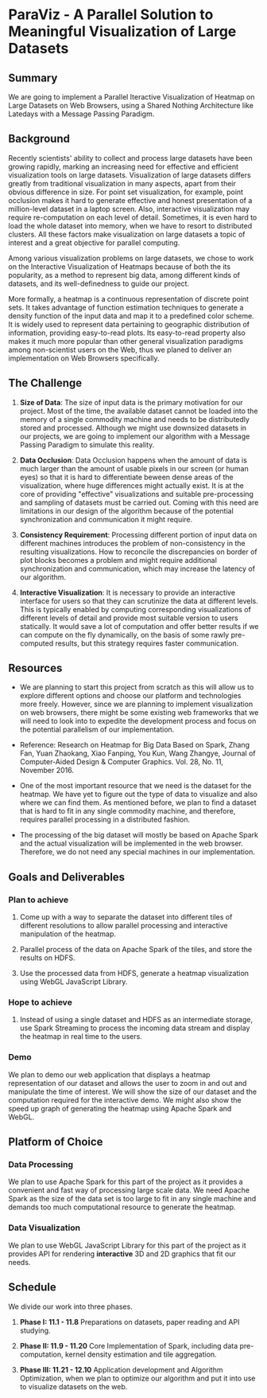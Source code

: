 # ParaViz - A Parallel Solution to Meaningful Visualization of Large Datasets

## Summary

We are going to implement a Parallel Iteractive Visualization of Heatmap on Large Datasets on Web Browsers, using a Shared Nothing Architecture like Latedays with a Message Passing Paradigm.

## Background

Recently scientists' ability to collect and process large datasets have been growing rapidly, marking an increasing need for effective and efficient visualization tools on large datasets. Visualization of large datasets differs greatly from traditional visualization in many aspects, apart from their obvious difference in size. For point set visualization, for example, point occlusion makes it hard to generate effective and honest presentation of a million-level dataset in a laptop screen. Also, interactive visualization may require re-computation on each level of detail. Sometimes, it is even hard to load the whole dataset into memory, when we have to resort to distributed clusters. All these factors make visualization on large datasets a topic of interest and a great objective for parallel computing.

Among various visualization problems on large datasets, we chose to work on the Interactive Visualization of Heatmaps because of both the its popularity, as a method to represent big data, among different kinds of datasets, and its well-definedness to guide our project.

More formally, a heatmap is a continuous representation of discrete point sets. It takes advantage of function estimation techniques to generate a density function of the input data and map it to a predefined color scheme. It is widely used to represent data pertaining to geographic distribution of information, providing easy-to-read plots. Its easy-to-read property also makes it much more popular than other general visualization paradigms among non-scientist users on the Web, thus we planed to deliver an implementation on Web Browsers specifically.

## The Challenge
1. **Size of Data**:
The size of input data is the primary motivation for our project. Most of the time, the available dataset cannot be loaded into the memory of a single commodity machine and needs to be distributedly stored and processed. Although we might use downsized datasets in our projects, we are going to implement our algorithm with a Message Passing Paradigm to simulate this reality.

1. **Data Occlusion**:
Data Occlusion happens when the amount of data is much larger than the amount of usable pixels in our screen (or human eyes) so that it is hard to differentiate beween dense areas of the visualization, where huge differences might actually exist. It is at the core of providing "effective" visualizations and suitable pre-processing and sampling of datasets must be carried out. Coming with this need are limitations in our design of the algorithm because of the potential synchronization and communication it might require.

1. **Consistency Requirement**:
Processing different portion of input data on different machines introduces the problem of non-consistency in the resulting visualizations. How to reconcile the discrepancies on border of plot blocks becomes a problem and might require additional synchronization and communication, which may increase the latency of our algorithm.

1. **Interactive Visualization**:
It is necessary to provide an interactive interface for users so that they can scrutinize the data at different levels. This is typically enabled by computing corresponding visualizations of different levels of detail and provide most suitable version to users statically. It would save a lot of computation and offer better results if we can compute on the fly dynamically, on the basis of some rawly pre-computed results, but this strategy requires faster communication.

## Resources

* We are planning to start this project from scratch as this will allow us to explore different options and choose our platform and technologies more freely. However, since we are planning to implement visualization on web browsers, there might be some existing web frameworks that we will need to look into to expedite the development process and focus on the potential parallelism of our implementation.

* Reference: Research on Heatmap for Big Data Based on Spark, Zhang Fan, Yuan Zhaokang, Xiao Fanping, You Kun, Wang Zhangye, Journal of Computer-Aided Design & Computer Graphics. Vol. 28, No. 11, November 2016.

* One of the most important resource that we need is the dataset for the heatmap. We have yet to figure out the type of data to visualize and also where we can find them. As mentioned before, we plan to find a dataset that is hard to fit in any single commodity machine, and therefore, requires parallel processing in a distributed fashion.

* The processing of the big dataset will mostly be based on Apache Spark and the actual visualization will be implemented in the web browser. Therefore, we do not need any special machines in our implementation.

## Goals and Deliverables

### Plan to achieve

1. Come up with a way to separate the dataset into different tiles of different resolutions to allow parallel processing and interactive manipulation of the heatmap.

1. Parallel process of the data on Apache Spark of the tiles, and store the results on HDFS.

1. Use the processed data from HDFS, generate a heatmap visualization using WebGL JavaScript Library.

### Hope to achieve

1. Instead of using a single dataset and HDFS as an intermediate storage, use Spark Streaming to process the incoming data stream and display the heatmap in real time to the users.

### Demo

We plan to demo our web application that displays a heatmap representation of our dataset and allows the user to zoom in and out and manipulate the time of interest. We will show the size of our dataset and the computation required for the interactive demo. We might also show the speed up graph of generating the heatmap using Apache Spark and WebGL.

## Platform of Choice

### Data Processing

We plan to use Apache Spark for this part of the project as it provides a convenient and fast way of processing large scale data. We need Apache Spark as the size of the data set is too large to fit in any single machine and demands too much computational resource to generate the heatmap.

### Data Visualization

We plan to use WebGL JavaScript Library for this part of the project as it provides API for rendering **interactive** 3D and 2D graphics that fit our needs. 

## Schedule

We divide our work into three phases.

1. **Phase I: 11.1 - 11.8** Preparations on datasets, paper reading and API studying.

2. **Phase II: 11.9 - 11.20** Core Implementation of Spark, including data pre-computation, kernel density estimation and tile aggregation.

3. **Phase III: 11.21 - 12.10** Application development and Algorithm Optimization, when we plan to optimize our algorithm and put it into use to visualize datasets on the web.
